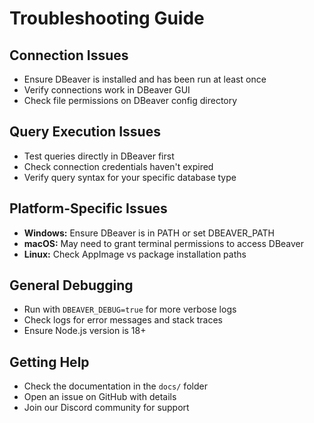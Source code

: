 # Troubleshooting Guide

## Connection Issues
- Ensure DBeaver is installed and has been run at least once
- Verify connections work in DBeaver GUI
- Check file permissions on DBeaver config directory

## Query Execution Issues
- Test queries directly in DBeaver first
- Check connection credentials haven't expired
- Verify query syntax for your specific database type

## Platform-Specific Issues
- **Windows:** Ensure DBeaver is in PATH or set DBEAVER_PATH
- **macOS:** May need to grant terminal permissions to access DBeaver
- **Linux:** Check AppImage vs package installation paths

## General Debugging
- Run with `DBEAVER_DEBUG=true` for more verbose logs
- Check logs for error messages and stack traces
- Ensure Node.js version is 18+

## Getting Help
- Check the documentation in the `docs/` folder
- Open an issue on GitHub with details
- Join our Discord community for support
